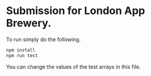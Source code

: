 # Submission for London App Brewery.

To run simply do the following.

```bash
npm install
npm run test
```

You can change the values of the test arrays in this file. 